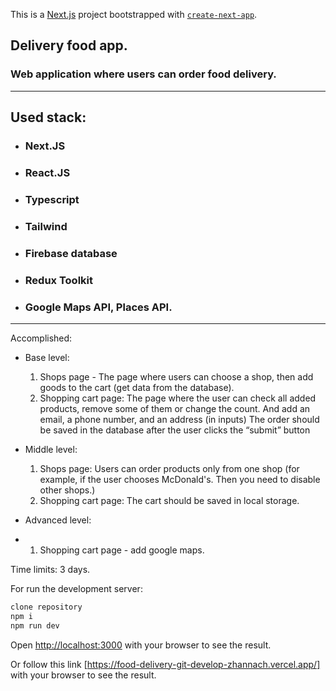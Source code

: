 This is a [Next.js](https://nextjs.org/) project bootstrapped with [`create-next-app`](https://github.com/vercel/next.js/tree/canary/packages/create-next-app).

## Delivery food app.

### Web application where users can order food delivery.

_____________________________________________________________

## Used stack:

- ### Next.JS
- ### React.JS
- ### Typescript
- ### Tailwind
- ### Firebase database
- ### Redux Toolkit
-  ### Google Maps API, Places API.

_____________________________________________________________

Accomplished:

- Base level:
  1. Shops page - The page where users can choose a shop, then add goods to the cart (get data from the database).
  2. Shopping cart page: The page where the user can check all added products, remove some of them
  or change the count. And add an email, a phone number, and an address (in
  inputs)
  The order should be saved in the database after the user clicks the “submit”
  button

- Middle level:

  1. Shops page: Users can order products only from one shop (for example, if the user chooses
     McDonald's. Then you need to disable other shops.)
  1. Shopping cart page: The cart should be saved in local storage.

- Advanced level:
- 1. Shopping cart page - add google maps.


Time limits: 3 days.

For run the development server:

```bash
clone repository
npm i
npm run dev
```

Open [http://localhost:3000](http://localhost:3000) with your browser to see the result.

Or follow this link [https://food-delivery-git-develop-zhannach.vercel.app/] with your browser to see the result.
